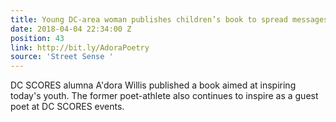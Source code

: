 ```yaml
---
title: Young DC-area woman publishes children’s book to spread messages of positivity
date: 2018-04-04 22:34:00 Z
position: 43
link: http://bit.ly/AdoraPoetry
source: 'Street Sense '
---
```


DC SCORES alumna A'dora Willis published a book aimed at inspiring today's youth. The former poet-athlete also continues to inspire as a guest poet at DC SCORES events. 